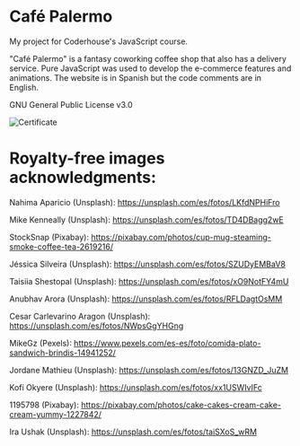 # Café Palermo
My project for Coderhouse's JavaScript course.

"Café Palermo" is a fantasy coworking coffee shop that also has a delivery service. Pure JavaScript was used to develop the e-commerce features and animations. The website is in Spanish but the code comments are in English.

GNU General Public License v3.0

![Certificate](https://github.com/cirmialexis/coderhouse-javascript-project/assets/1320538/35b59801-f168-4fd8-9669-9daf07baa3d0)

# Royalty-free images acknowledgments:

Nahima Aparicio (Unsplash): https://unsplash.com/es/fotos/LKfdNPHiFro

Mike Kenneally (Unsplash): https://unsplash.com/es/fotos/TD4DBagg2wE

StockSnap (Pixabay): https://pixabay.com/photos/cup-mug-steaming-smoke-coffee-tea-2619216/

Jéssica Silveira (Unsplash): https://unsplash.com/es/fotos/SZUDyEMBaV8

Taisiia Shestopal (Unsplash): https://unsplash.com/es/fotos/xO9NotFY4mU

Anubhav Arora (Unsplash): https://unsplash.com/es/fotos/RFLDagtOsMM

Cesar Carlevarino Aragon (Unsplash): https://unsplash.com/es/fotos/NWpsGgYHGng

MikeGz (Pexels): https://www.pexels.com/es-es/foto/comida-plato-sandwich-brindis-14941252/

Jordane Mathieu (Unsplash): https://unsplash.com/es/fotos/13GNZD_JuZM

Kofi Okyere (Unsplash): https://unsplash.com/es/fotos/xx1USWIvIFc

1195798 (Pixabay): https://pixabay.com/photos/cake-cakes-cream-cake-cream-yummy-1227842/

Ira Ushak (Unsplash): https://unsplash.com/es/fotos/taiSXoS_wRM
